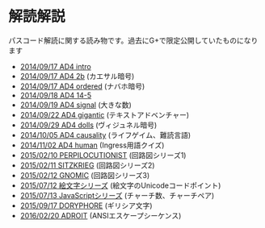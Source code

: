 # 解読解説

パスコード解読に関する読み物です。過去にG+で限定公開していたものになります

- [2014/09/17 AD4 intro](./ad4_intro.md)
- [2014/09/17 AD4 2b](./ad4_2b.md) (カエサル暗号)
- [2014/09/17 AD4 ordered](./ad4_ordered.md) (ナバホ暗号)
- [2014/09/18 AD4 14-5](./ad4_14-5.md)
- [2014/09/19 AD4 signal](./ad4_signal.md) (大きな数)
- [2014/09/22 AD4 gigantic](./ad4_gigantic.md) (テキストアドベンチャー)
- [2014/09/29 AD4 dolls](./ad4_dolls.md) (ヴィジュネル暗号)
- [2014/10/05 AD4 causality](./ad4_causality.md) (ライフゲイム、難読言語)
- [2014/11/02 AD4 human](./ad4_human.md) (Ingress用語クイズ)
- [2015/02/10 PERPILOCUTIONIST](./perpilocutionist.md) (回路図シリーズ1)
- [2015/02/11 SITZKRIEG](./sitzkrieg.md) (回路図シリーズ2)
- [2015/02/12 GNOMIC](./gnomic.md) (回路図シリーズ3)
- [2015/07/12 絵文字シリーズ](./emoji.md) (絵文字のUnicodeコードポイント)
- [2015/07/13 JavaScriptシリーズ](./javascript.md) (チャーチ数、チャーチペア)
- [2015/09/17 DORYPHORE](./doryphore.md) (ギリシア文字)
- [2016/02/20 ADROIT](./adroit.md) (ANSIエスケープシーケンス)
